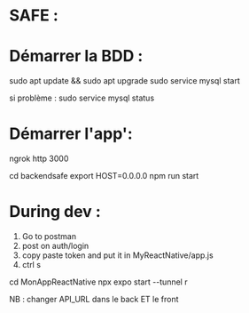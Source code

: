 # SAFE :

# Démarrer la BDD :

sudo apt update && sudo apt upgrade
sudo service mysql start

si problème :
sudo service mysql status

# Démarrer l'app':

ngrok http 3000

cd backendsafe
export HOST=0.0.0.0
npm run start

# During dev :

1. Go to postman
2. post on auth/login
3. copy paste token and put it in MyReactNative/app.js
4. ctrl s

cd MonAppReactNative
npx expo start --tunnel
r

NB : changer API_URL dans le back ET le front

